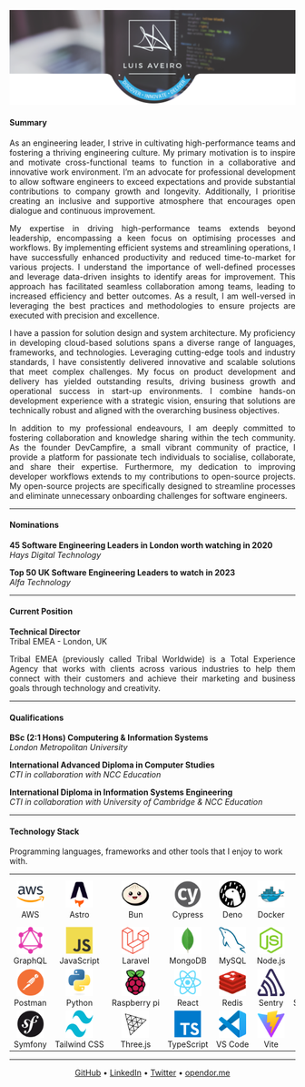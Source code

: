 <p align="center">
  <img title="Luis Aveiro | Discover • Innovate • Deliver" src="./images/header.png" />
</p>

#### Summary

<p align="justify">
As an engineering leader, I strive in cultivating high-performance teams and fostering a thriving engineering culture. My primary motivation is to inspire and motivate cross-functional teams to function in a collaborative and innovative work environment.  I’m an advocate for professional development to allow software engineers to exceed expectations and provide substantial contributions to company growth and longevity. Additionally, I prioritise creating an inclusive and supportive atmosphere that encourages open dialogue and continuous improvement.
</p>

<p align="justify">
My expertise in driving high-performance teams extends beyond leadership, encompassing a keen focus on optimising processes and workflows. By implementing efficient systems and streamlining operations, I have successfully enhanced productivity and reduced time-to-market for various projects. I understand the importance of well-defined processes and leverage data-driven insights to identify areas for improvement. This approach has facilitated seamless collaboration among teams, leading to increased efficiency and better outcomes. As a result, I am well-versed in leveraging the best practices and methodologies to ensure projects are executed with precision and excellence.
</p>

<p align="justify">
I have a passion for solution design and system architecture. My proficiency in developing cloud-based solutions spans a diverse range of languages, frameworks, and technologies. Leveraging cutting-edge tools and industry standards, I have consistently delivered innovative and scalable solutions that meet complex challenges. My focus on product development and delivery has yielded outstanding results, driving business growth and operational success in start-up environments. I combine hands-on development experience with a strategic vision, ensuring that solutions are technically robust and aligned with the overarching business objectives.
</p>

<p align="justify">
In addition to my professional endeavours, I am deeply committed to fostering collaboration and knowledge sharing within the tech community. As the founder DevCampfire, a small vibrant community of practice, I provide a platform for passionate tech individuals to socialise, collaborate, and share their expertise. Furthermore, my dedication to improving developer workflows extends to my contributions to open-source projects. My open-source projects are specifically designed to streamline processes and eliminate unnecessary onboarding challenges for software engineers.
</p>

---

#### Nominations

**45 Software Engineering Leaders in London worth watching in 2020**  
*Hays Digital Technology*

**Top 50 UK Software Engineering Leaders to watch in 2023**  
*Alfa Technology*

---

#### Current Position

**Technical Director**  
Tribal EMEA - London, UK

<p align="justify">
Tribal EMEA (previously called Tribal Worldwide) is a Total Experience Agency that works with clients across various industries to help them connect with their customers and achieve their marketing and business goals through technology and creativity.
</p>

---

#### Qualifications

**BSc (2:1 Hons) Computering & Information Systems**  
*London Metropolitan University*

**International Advanced Diploma in Computer Studies**  
*CTI in collaboration with NCC Education*

**International Diploma in Information Systems Engineering**  
*CTI in collaboration with University of Cambridge & NCC Education*

---

#### Technology Stack

Programming languages, frameworks and other tools that I enjoy to work with.

<table>
  <tr>
    <td align="center" width="96">
      <a href="https://aws.amazon.com" target="_blank">
        <img src="./images/icons/aws.svg" width="48" height="48" alt="Amazon Web Services" />
      </a>
      <br>AWS
    </td>
    <td align="center" width="96">
      <a href="https://astro.build" target="_blank">
        <img src="./images/icons/astro.svg" width="48" height="48" alt="Astro" />
      </a>
      <br>Astro
    </td>
    <td align="center" width="96">
      <a href="https://bun.sh" target="_blank">
        <img src="./images/icons/bun.svg" width="48" height="48" alt="Bun" />
      </a>
      <br>Bun
    </td>
    <td align="center" width="96">
      <a href="https://www.cypress.io" target="_blank">
        <img src="./images/icons/cypress.svg" width="48" height="48" alt="Cypress" />
      </a>
      <br>Cypress
    </td>
    <td align="center" width="96">
      <a href="https://deno.com/" target="_blank">
        <img src="./images/icons/deno.svg" width="48" height="48" alt="Cypress" />
      </a>
      <br>Deno
    </td>
    <td align="center" width="96">
      <a href="https://www.docker.com" target="_blank">
        <img src="./images/icons/docker.svg" width="48" height="48" alt="Docker" />
      </a>
      <br>Docker
    </td>
    <td align="center" width="96">
      <a href="https://expo.dev/" target="_blank">
        <img src="./images/icons/expo.svg" width="48" height="48" alt="Cypress" />
      </a>
      <br>Expo
    </td>
    <td align="center" width="96">
      <a href="https://github.com/features/actions" target="_blank">
        <img src="./images/icons/github-actions.svg" width="48" height="48" alt="GitHub Actions" />
      </a>
      <br>GitHub Actions
    </td>
    <td align="center" width="96">
      <a href="https://go.dev" target="_blank">
        <img src="./images/icons/go.svg" width="48" height="48" alt="Golang" />
      </a>
      <br>Golang
    </td>
  </tr>
  <tr>
    <td align="center" width="96">
      <a href="https://graphql.org" target="_blank">
        <img src="./images/icons/graphql.svg" width="48" height="48" alt="GraphQL" />
      </a>
      <br>GraphQL
    </td>
    <td align="center" width="96">
      <a href="https://www.javascript.com" target="_blank">
        <img src="./images/icons/javascript.svg" width="48" height="48" alt="JavaScript" />
      </a>
      <br>JavaScript
    </td>
    <td align="center" width="96">
      <a href="https://laravel.com" target="_blank">
        <img src="./images/icons/laravel.svg" width="48" height="48" alt="Laravel" />
      </a>
      <br>Laravel
    </td>
    <td align="center" width="96">
      <a href="https://www.mongodb.com" target="_blank">
        <img src="./images/icons/mongodb.svg" width="48" height="48" alt="MongoDB" />
      </a>
      <br>MongoDB
    </td>
    <td align="center" width="96">
      <a href="https://www.mysql.com" target="_blank">
        <img src="./images/icons/mysql.svg" width="48" height="48" alt="MySQL" />
      </a>
      <br>MySQL
    </td>
    <td align="center" width="96">
      <a href="https://nodejs.org" target="_blank">
        <img src="./images/icons/nodejs.svg" width="48" height="48" alt="Node.js" />
      </a>
      <br>Node.js
    </td>
    <td align="center" width="96">
      <a href="https://www.npmjs.com" target="_blank">
        <img src="./images/icons/npm.svg" width="48" height="48" alt="npm" />
      </a>
      <br>npm
    </td>
    <td align="center" width="96">
      <a href="https://pestphp.com/" target="_blank">
        <img src="./images/icons/pest.svg" width="48" height="48" alt="Pest" />
      </a>
      <br>Pest
    </td>
    <td align="center" width="96">
      <a href="https://php.net" target="_blank">
        <img src="./images/icons/php.svg" width="48" height="48" alt="PHP" />
      </a>
      <br>PHP
    </td>
  </tr>
  <tr>
    <td align="center" width="96">
      <a href="https://www.postman.com" target="_blank">
        <img src="./images/icons/postman.svg" width="48" height="48" alt="Postman" />
      </a>
      <br>Postman
    </td>
    <td align="center" width="96">
      <a href="https://www.python.org" target="_blank">
        <img src="./images/icons/python.svg" width="48" height="48" alt="Python" />
      </a>
      <br>Python
    </td>
    <td align="center" width="96">
      <a href="https://www.raspberrypi.org" target="_blank">
        <img src="./images/icons/raspberry-pi.svg" width="48" height="48" alt="Raspberry pi" />
      </a>
      <br>Raspberry&nbsp;pi
    </td>
    <td align="center" width="96">
      <a href="https://react.dev" target="_blank">
        <img src="./images/icons/react.svg" width="48" height="48" alt="React" />
      </a>
      <br>React
    </td>
    <td align="center" width="96">
      <a href="https://redis.io" target="_blank">
        <img src="./images/icons/redis.svg" width="48" height="48" alt="Redis" />
      </a>
      <br>Redis
    </td>
    <td align="center" width="96">
      <a href="https://sentry.io" target="_blank">
        <img src="./images/icons/sentry.svg" width="48" height="48" alt="Sentry" />
      </a>
      <br>Sentry
    </td>
    <td align="center" width="96">
      <a href="https://socket.io" target="_blank">
        <img src="./images/icons/socket.io.svg" width="48" height="48" alt="Socket.IO" />
      </a>
      <br>Socket.IO
    </td>
    <td align="center" width="96">
      <a href="https://www.sonarsource.com/products/sonarqube" target="_blank">
        <img src="./images/icons/sonarqube.svg" width="48" height="48" alt="SonarQube" />
      </a>
      <br>SonarQube
    </td>
    <td align="center" width="96">
      <a href="https://storybook.js.org" target="_blank">
        <img src="./images/icons/storybook.svg" width="48" height="48" alt="Storybook" />
      </a>
      <br>Storybook
    </td>
  </tr>
  <tr>
    <td align="center" width="96">
      <a href="https://symfony.com" target="_blank">
        <img src="./images/icons/symfony.svg" width="48" height="48" alt="Symfony" />
      </a>
      <br>Symfony
    </td>
    <td align="center" width="96">
      <a href="https://tailwindcss.com" target="_blank">
        <img src="./images/icons/tailwindcss.svg" width="48" height="48" alt="Tailwind CSS" />
      </a>
      <br>Tailwind&nbsp;CSS
    </td>
    <td align="center" width="96">
      <a href="https://threejs.org" target="_blank">
        <img src="./images/icons/three.js.svg" width="48" height="48" alt="Three.js" />
      </a>
      <br>Three.js
    </td>
    <td align="center" width="96">
      <a href="https://www.typescriptlang.org" target="_blank">
        <img src="./images/icons/typescript.svg" width="48" height="48" alt="TypeScript" />
      </a>
      <br>TypeScript
    </td>
    <td align="center" width="96">
      <a href="https://code.visualstudio.com" target="_blank">
        <img src="./images/icons/vscode.svg" width="48" height="48" alt="VS Code" />
      </a>
      <br>VS&nbsp;Code
    </td>
    <td align="center" width="96">
      <a href="https://vitejs.dev" target="_blank">
        <img src="./images/icons/vitejs.svg" width="48" height="48" alt="Vue.js" />
      </a>
      <br>Vite
    </td>
    <td align="center" width="96">
      <a href="https://vitest.dev" target="_blank">
        <img src="./images/icons/vitest.svg" width="48" height="48" alt="Vue.js" />
      </a>
      <br>Vitest
    </td>
    <td align="center" width="96">
      <a href="https://vuejs.org" target="_blank">
        <img src="./images/icons/vuejs.svg" width="48" height="48" alt="Vue.js" />
      </a>
      <br>Vue.js
    </td>
    <td align="center" width="96">
      <a href="https://yarnpkg.com" target="_blank">
        <img src="./images/icons/yarn.svg" width="48" height="48" alt="Yarn" />
      </a>
      <br>Yarn
    </td>
  </tr>    
</table>

---

<p align="center">
  <a href="https://github.com/luisaveiro" target="_blank">GitHub</a> •
  <a href="https://uk.linkedin.com/in/luisaveiro" target="_blank">LinkedIn</a> •
  <a href="https://twitter.com/luisdeaveiro" target="_blank">Twitter</a> •
  <a href="https://opendor.me/@luisaveiro" target="_blank">opendor.me</a>
</p>
